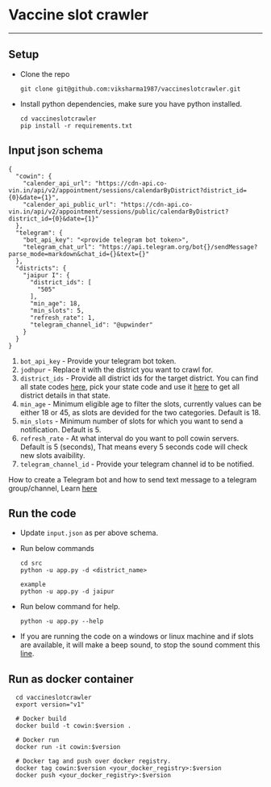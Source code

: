 # Vaccine slot crawler

***


## Setup

* Clone the repo

      git clone git@github.com:viksharma1987/vaccineslotcrawler.git

* Install python dependencies, make sure you have python installed.
      
      cd vaccineslotcrawler
      pip install -r requirements.txt
      
## Input json schema

```
{
  "cowin": {
    "calender_api_url": "https://cdn-api.co-vin.in/api/v2/appointment/sessions/calendarByDistrict?district_id={0}&date={1}",
    "calender_api_public_url": "https://cdn-api.co-vin.in/api/v2/appointment/sessions/public/calendarByDistrict?district_id={0}&date={1}"
  },
  "telegram": {
    "bot_api_key": "<provide telegram bot token>",
    "telegram_chat_url": "https://api.telegram.org/bot{}/sendMessage?parse_mode=markdown&chat_id={}&text={}"
  },
  "districts": {
    "jaipur I": {
      "district_ids": [
        "505"
      ],
      "min_age": 18,
      "min_slots": 5,
      "refresh_rate": 1,
      "telegram_channel_id": "@upwinder"
    }
  }
}
```

1. `bot_api_key` - Provide your telegram bot token.
2. `jodhpur` - Replace it with the district you want to crawl for.
3. `district_ids` - Provide all district ids for the target district. You can find all state codes [here](https://cdn-api.co-vin.in/api/v2/admin/location/states), pick your state code and use it [here](https://cdn-api.co-vin.in/api/v2/admin/location/districts/16) to get all district details in that state. 
4. `min_age` - Minimum eligible age to filter the slots, currently values can be either 18 or 45, as slots are devided for the two categories. Default is 18.
5. `min_slots` - Minimum number of slots for which you want to send a notification. Default is 5.
6. `refresh_rate` - At what interval do you want to poll cowin servers. Default is 5 (seconds), That means every 5 seconds code will check new slots avaibility. 
7. `telegram_channel_id` - Provide your telegram channel id to be notified.

How to create a Telegram bot and how to send text message to a telegram group/channel, Learn [here](https://dev.to/rizkyrajitha/get-notifications-with-telegram-bot-537l)

## Run the code

* Update `input.json` as per above schema. 
* Run below commands

      cd src
      python -u app.py -d <district_name>
      
      example 
      python -u app.py -d jaipur
      
* Run below command for help.
     
      python -u app.py --help
      
* If you are running the code on a windows or linux machine and if slots are available, it will make a beep sound, to stop the sound comment this [line](https://github.com/covid-opensource/vaccineslotcrawler/blob/2d9f94c1232474616a36b2045270a571b79ad257/src/api.py#L111).


## Run as docker container
      
      cd vaccineslotcrawler
      export version="v1"
      
      # Docker build
      docker build -t cowin:$version .

      # Docker run      
      docker run -it cowin:$version
      
      # Docker tag and push over docker registry.
      docker tag cowin:$version <your_docker_registry>:$version
      docker push <your_docker_registry>:$version
